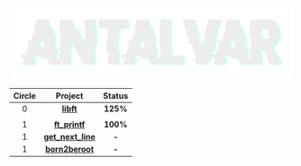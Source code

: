 <img src="/.assets/antalvartest2.png" alt="Imagen clara sobre fondo oscuro" class="dark-theme">

<div align="center">
  
  | Circle | Project | Status |
  |:------:|:-------:|:------:|
  | 0 | [**libft**](./circle_0/libft) | **125%** |
  |||
  | 1 | [**ft_printf**](./circle_1/ft_printf) | **100%** |
  | 1 | [**get_next_line**](./circle_1/get_next_line) | **-** |
  | 1 | [**born2beroot**](./circle_1/Born2beroot) | **-** |
</div>
